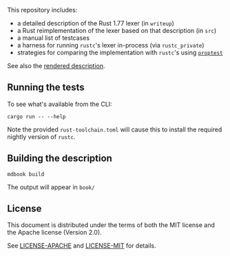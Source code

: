 This repository includes:

* a detailed description of the Rust 1.77 lexer (in `writeup`)
* a Rust reimplementation of the lexer based on that description (in `src`)
* a manual list of testcases
* a harness for running `rustc`'s lexer in-process (via `rustc_private`)
* strategies for comparing the implementation with `rustc`'s using [`proptest`]

[`proptest`]: https://proptest-rs.github.io/proptest/intro.html


See also the [rendered description][1].

[1]: https://mjw.woodcraft.me.uk/2024-lexeywan/


## Running the tests

To see what's available from the CLI:

```
cargo run -- --help
```

Note the provided `rust-toolchain.toml` will cause this to install the required nightly version of `rustc`.


## Building the description

```
mdbook build
```

The output will appear in `book/`



## License

This document is distributed under the terms of both the MIT license and the Apache license (Version 2.0).

See [LICENSE-APACHE](LICENSE-APACHE) and [LICENSE-MIT](LICENSE-MIT) for details.
